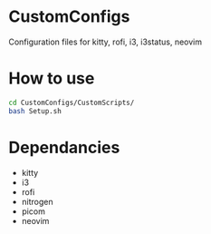 # CustomConfigs

Configuration files for kitty, rofi, i3, i3status, neovim

# How to use

```bash
cd CustomConfigs/CustomScripts/
bash Setup.sh
```

# Dependancies
<ul>
  <li>kitty</li>
  <li>i3</li>
  <li>rofi</li>
  <li>nitrogen</li>
  <li>picom</li>
  <li>neovim</li>
</ul>

